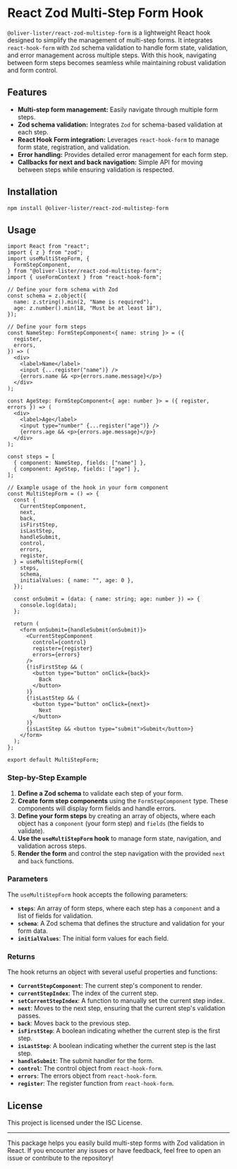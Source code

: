 # React Zod Multi-Step Form Hook

`@oliver-lister/react-zod-multistep-form` is a lightweight React hook designed
to simplify the management of multi-step forms. It integrates `react-hook-form`
with `Zod` schema validation to handle form state, validation, and error
management across multiple steps. With this hook, navigating between form steps
becomes seamless while maintaining robust validation and form control.

## Features

- **Multi-step form management:** Easily navigate through multiple form steps.
- **Zod schema validation:** Integrates `Zod` for schema-based validation at
  each step.
- **React Hook Form integration:** Leverages `react-hook-form` to manage form
  state, registration, and validation.
- **Error handling:** Provides detailed error management for each form step.
- **Callbacks for next and back navigation:** Simple API for moving between
  steps while ensuring validation is respected.

## Installation

```bash
npm install @oliver-lister/react-zod-multistep-form
```

## Usage

```tsx
import React from "react";
import { z } from "zod";
import useMultiStepForm, {
  FormStepComponent,
} from "@oliver-lister/react-zod-multistep-form";
import { useFormContext } from "react-hook-form";

// Define your form schema with Zod
const schema = z.object({
  name: z.string().min(2, "Name is required"),
  age: z.number().min(18, "Must be at least 18"),
});

// Define your form steps
const NameStep: FormStepComponent<{ name: string }> = ({
  register,
  errors,
}) => (
  <div>
    <label>Name</label>
    <input {...register("name")} />
    {errors.name && <p>{errors.name.message}</p>}
  </div>
);

const AgeStep: FormStepComponent<{ age: number }> = ({ register, errors }) => (
  <div>
    <label>Age</label>
    <input type="number" {...register("age")} />
    {errors.age && <p>{errors.age.message}</p>}
  </div>
);

const steps = [
  { component: NameStep, fields: ["name"] },
  { component: AgeStep, fields: ["age"] },
];

// Example usage of the hook in your form component
const MultiStepForm = () => {
  const {
    CurrentStepComponent,
    next,
    back,
    isFirstStep,
    isLastStep,
    handleSubmit,
    control,
    errors,
    register,
  } = useMultiStepForm({
    steps,
    schema,
    initialValues: { name: "", age: 0 },
  });

  const onSubmit = (data: { name: string; age: number }) => {
    console.log(data);
  };

  return (
    <form onSubmit={handleSubmit(onSubmit)}>
      <CurrentStepComponent
        control={control}
        register={register}
        errors={errors}
      />
      {!isFirstStep && (
        <button type="button" onClick={back}>
          Back
        </button>
      )}
      {!isLastStep && (
        <button type="button" onClick={next}>
          Next
        </button>
      )}
      {isLastStep && <button type="submit">Submit</button>}
    </form>
  );
};

export default MultiStepForm;
```

### Step-by-Step Example

1. **Define a Zod schema** to validate each step of your form.
2. **Create form step components** using the `FormStepComponent` type. These
   components will display form fields and handle errors.
3. **Define your form steps** by creating an array of objects, where each object
   has a `component` (your form step) and `fields` (the fields to validate).
4. **Use the `useMultiStepForm` hook** to manage form state, navigation, and
   validation across steps.
5. **Render the form** and control the step navigation with the provided `next`
   and `back` functions.

### Parameters

The `useMultiStepForm` hook accepts the following parameters:

- **`steps`**: An array of form steps, where each step has a `component` and a
  list of fields for validation.
- **`schema`**: A Zod schema that defines the structure and validation for your
  form data.
- **`initialValues`**: The initial form values for each field.

### Returns

The hook returns an object with several useful properties and functions:

- **`CurrentStepComponent`**: The current step's component to render.
- **`currentStepIndex`**: The index of the current step.
- **`setCurrentStepIndex`**: A function to manually set the current step index.
- **`next`**: Moves to the next step, ensuring that the current step's
  validation passes.
- **`back`**: Moves back to the previous step.
- **`isFirstStep`**: A boolean indicating whether the current step is the first
  step.
- **`isLastStep`**: A boolean indicating whether the current step is the last
  step.
- **`handleSubmit`**: The submit handler for the form.
- **`control`**: The control object from `react-hook-form`.
- **`errors`**: The errors object from `react-hook-form`.
- **`register`**: The register function from `react-hook-form`.

## License

This project is licensed under the ISC License.

---

This package helps you easily build multi-step forms with Zod validation in
React. If you encounter any issues or have feedback, feel free to open an issue
or contribute to the repository!
